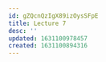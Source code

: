 ```yaml
---
id: gZQcnQzIgX89izOysSFpE
title: Lecture 7
desc: ''
updated: 1631100978457
created: 1631100894316
---
```


